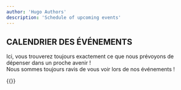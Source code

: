 ```yaml
---
author: 'Hugo Authors'
description: 'Schedule of upcoming events'
---
```


<div class='container m-auto'>
    <h2 class='text-red-600 font-bold 3xl:text-4xl text-2xl px-7 mb-4'>CALENDRIER DES ÉVÉNEMENTS</h2>
    <p class='px-7 mb-4'>Ici, vous trouverez toujours exactement ce que nous prévoyons de dépenser dans un proche avenir !<br>
    Nous sommes toujours ravis de vous voir lors de nos événements !</p>
</div>

{{<events >}}